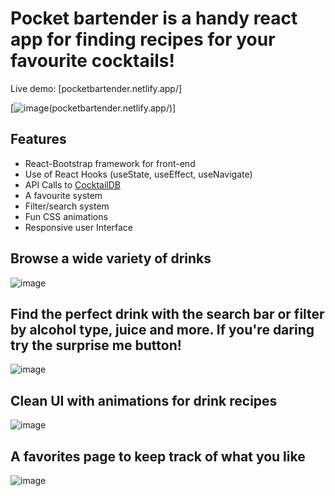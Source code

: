 # Pocket bartender is a handy react app for finding recipes for your favourite cocktails!

Live demo: [pocketbartender.netlify.app/]

[![image](https://user-images.githubusercontent.com/113940871/195729477-2ff8a341-882a-412b-af18-6c01ac98be4e.png)(pocketbartender.netlify.app/)]

## Features
- React-Bootstrap framework for front-end
- Use of React Hooks (useState, useEffect, useNavigate)
- API Calls to [CocktailDB]([url](https://www.thecocktaildb.com/))
- A favourite system
- Filter/search system
- Fun CSS animations
- Responsive user Interface

## Browse a wide variety of drinks

![image](https://user-images.githubusercontent.com/113940871/195729569-c504526c-fecf-43a7-82b2-7a60eb7d8d12.png)

## Find the perfect drink with the search bar or filter by alcohol type, juice and more. If you're daring try the surprise me button!

![image](https://user-images.githubusercontent.com/113940871/195730048-e94451ca-fbec-4620-87b9-1c83edda80bc.png)


## Clean UI with animations for drink recipes

![image](https://user-images.githubusercontent.com/113940871/195730271-e7b53d4d-80dc-439e-a97e-b437f04e8aac.png)

## A favorites page to keep track of what you like

![image](https://user-images.githubusercontent.com/113940871/195730948-ce2fa94f-f9ef-4594-8fae-ae94d6de3585.png)
